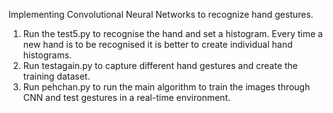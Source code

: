 Implementing Convolutional Neural Networks to recognize hand gestures.

1. Run the test5.py to recognise the hand and set a histogram. Every time a new hand is to be recognised it is better to create individual hand histograms.
2. Run testagain.py to capture different hand gestures and create the training dataset.
3. Run pehchan.py to run the main algorithm to train the images through CNN and test gestures in a real-time environment.
